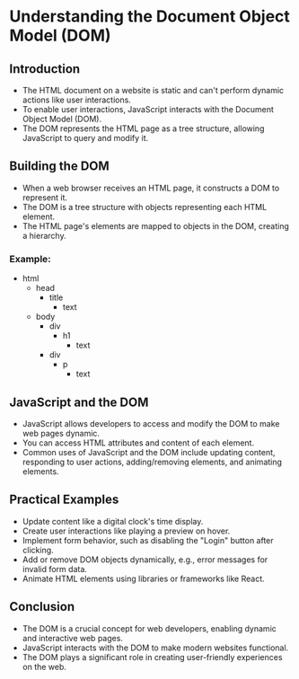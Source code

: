 
# Understanding the Document Object Model (DOM)

## Introduction
- The HTML document on a website is static and can't perform dynamic actions like user interactions.
- To enable user interactions, JavaScript interacts with the Document Object Model (DOM).
- The DOM represents the HTML page as a tree structure, allowing JavaScript to query and modify it.

## Building the DOM
- When a web browser receives an HTML page, it constructs a DOM to represent it.
- The DOM is a tree structure with objects representing each HTML element.
- The HTML page's elements are mapped to objects in the DOM, creating a hierarchy.

### Example:
- html
  - head
    - title
      - text
  - body
    - div
      - h1
        - text
    - div
      - p
        - text

## JavaScript and the DOM
- JavaScript allows developers to access and modify the DOM to make web pages dynamic.
- You can access HTML attributes and content of each element.
- Common uses of JavaScript and the DOM include updating content, responding to user actions, adding/removing elements, and animating elements.

## Practical Examples
- Update content like a digital clock's time display.
- Create user interactions like playing a preview on hover.
- Implement form behavior, such as disabling the "Login" button after clicking.
- Add or remove DOM objects dynamically, e.g., error messages for invalid form data.
- Animate HTML elements using libraries or frameworks like React.

## Conclusion
- The DOM is a crucial concept for web developers, enabling dynamic and interactive web pages.
- JavaScript interacts with the DOM to make modern websites functional.
- The DOM plays a significant role in creating user-friendly experiences on the web.

